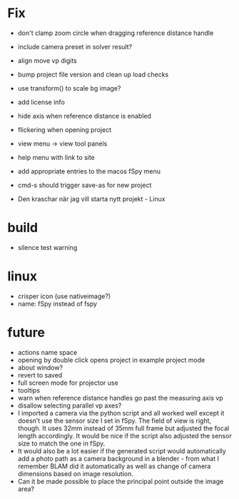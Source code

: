# Fix

* don't clamp zoom circle when dragging reference distance handle
* include camera preset in solver result?
* align move vp digits
* bump project file version and clean up load checks

* use transform() to scale bg image?
* add license info
* hide axis when reference distance is enabled
* flickering when opening project
* view menu -> view tool panels
* help menu with link to site
* add appropriate entries to the macos fSpy menu

* cmd-s should trigger save-as for new project
* Den kraschar när jag vill starta nytt projekt - Linux

# build
* silence test warning

# linux
* crisper icon (use nativeimage?)
* name: fSpy instead of fspy

# future

* actions name space
* opening by double click opens project in example project mode
* about window?
* revert to saved
* full screen mode for projector use
* tooltips
* warn when reference distance handles go past the measuring axis vp
* disallow selecting parallel vp axes?
* I imported a camera via the python script and all worked well except it doesn’t use the sensor size I set in fSpy.
The field of view is right, though. It uses 32mm instead of 35mm full frame but adjusted the focal length accordingly. It would be nice if the script also adjusted the sensor size to match the one in fSpy.
* It would also be a lot easier if the generated script would automatically add a photo path as a camera background in a blender - from what I remember BLAM did it automatically as well as change of camera dimensions based on image resolution.
* Can it be made possible to place the principal point outside the image area?
